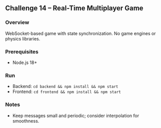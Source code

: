 ## Challenge 14 – Real-Time Multiplayer Game

### Overview
WebSocket-based game with state synchronization. No game engines or physics libraries.

### Prerequisites
- Node.js 18+

### Run
- Backend: `cd backend && npm install && npm start`
- Frontend: `cd frontend && npm install && npm start`

### Notes
- Keep messages small and periodic; consider interpolation for smoothness.
